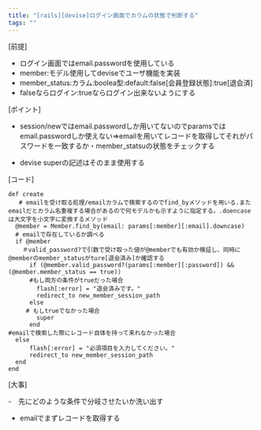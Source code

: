 ```yaml
---
title: "[rails][devise]ログイン画面でカラムの状態で判断する"
tags: ""
---
```


[前提]

-   ログイン画面ではemail.passwordを使用している
-   member:モデル使用してdeviseでユーザ機能を実装
-   member_status:カラム:boolea型:default:false[会員登録状態]&#x3A;true[退会済]
-   falseならログイン:trueならログイン出来ないようにする

[ポイント]

-   session/newではemail.passwordしか用いてないのでparamsではemail.passwordしか使えない=>emailを用いてレコードを取得してそれがパスワードを一致するか・member_statsuの状態をチェックする

-   devise superの記述はそのまま使用する

[コード]

    def create
       # emailを受け取る処理/emailカラムで検索するのでfind_byメソッドを用いる.またemailだとカラム名重複する場合があるので何モデルかも示すように指定する。.doencaseは大文字を小文字に変換するメソッド
      @member = Member.find_by(email: params[:member][:email].downcase)
      # emailで存在しているか調べる
      if @member
      	＃valid_password?で引数で受け取った値が@memberでも有効か検証し、同時に@memberのmember_statusがture[退会済み]か確認する
          if (@member.valid_password?(params[:member][:password]) && (@member.member_status == true))
          #もし両方の条件がtrueだった場合
            flash[:error] = "退会済みです。"
            redirect_to new_member_session_path
          else
         # もしtrueでなかった場合
            super
          end
    #emailで検索した際にレコード自体を持って来れなかった場合
      else
          flash[:error] = "必須項目を入力してください。"
          redirect_to new_member_session_path
      end
    end

[大事]

\-　先にどのような条件で分岐させたいか洗い出す

-   emailでまずレコードを取得する
